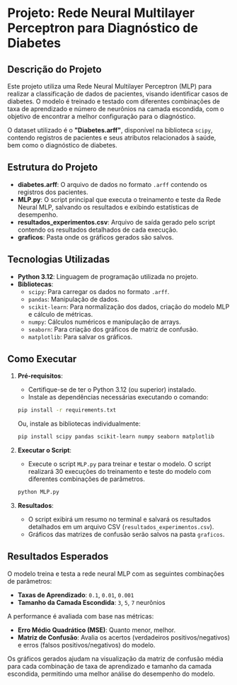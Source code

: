 # Projeto: Rede Neural Multilayer Perceptron para Diagnóstico de Diabetes

## Descrição do Projeto

Este projeto utiliza uma Rede Neural Multilayer Perceptron (MLP) para realizar a classificação de dados de pacientes, visando identificar casos de diabetes. O modelo é treinado e testado com diferentes combinações de taxa de aprendizado e número de neurônios na camada escondida, com o objetivo de encontrar a melhor configuração para o diagnóstico.

O dataset utilizado é o **"Diabetes.arff"**, disponível na biblioteca `scipy`, contendo registros de pacientes e seus atributos relacionados à saúde, bem como o diagnóstico de diabetes.

## Estrutura do Projeto

- **diabetes.arff**: O arquivo de dados no formato `.arff` contendo os registros dos pacientes.
- **MLP.py**: O script principal que executa o treinamento e teste da Rede Neural MLP, salvando os resultados e exibindo estatísticas de desempenho.
- **resultados_experimentos.csv**: Arquivo de saída gerado pelo script contendo os resultados detalhados de cada execução.
- **graficos**: Pasta onde os gráficos gerados são salvos.

## Tecnologias Utilizadas

- **Python 3.12**: Linguagem de programação utilizada no projeto.
- **Bibliotecas**:
  - `scipy`: Para carregar os dados no formato `.arff`.
  - `pandas`: Manipulação de dados.
  - `scikit-learn`: Para normalização dos dados, criação do modelo MLP e cálculo de métricas.
  - `numpy`: Cálculos numéricos e manipulação de arrays.
  - `seaborn`: Para criação dos gráficos de matriz de confusão.
  - `matplotlib`: Para salvar os gráficos.

## Como Executar

1. **Pré-requisitos**:
   - Certifique-se de ter o Python 3.12 (ou superior) instalado.
   - Instale as dependências necessárias executando o comando:

   ```bash
   pip install -r requirements.txt
   ```

   Ou, instale as bibliotecas individualmente:

   ```bash
   pip install scipy pandas scikit-learn numpy seaborn matplotlib
   ```

2. **Executar o Script**:
   - Execute o script `MLP.py` para treinar e testar o modelo. O script realizará 30 execuções do treinamento e teste do modelo com diferentes combinações de parâmetros.

   ```bash
   python MLP.py
   ```

3. **Resultados**:
   - O script exibirá um resumo no terminal e salvará os resultados detalhados em um arquivo CSV (`resultados_experimentos.csv`).
   - Gráficos das matrizes de confusão serão salvos na pasta `graficos`.

## Resultados Esperados

O modelo treina e testa a rede neural MLP com as seguintes combinações de parâmetros:

- **Taxas de Aprendizado**: `0.1`, `0.01`, `0.001`
- **Tamanho da Camada Escondida**: `3`, `5`, `7` neurônios

A performance é avaliada com base nas métricas:

- **Erro Médio Quadrático (MSE)**: Quanto menor, melhor.
- **Matriz de Confusão**: Avalia os acertos (verdadeiros positivos/negativos) e erros (falsos positivos/negativos) do modelo.

Os gráficos gerados ajudam na visualização da matriz de confusão média para cada combinação de taxa de aprendizado e tamanho da camada escondida, permitindo uma melhor análise do desempenho do modelo.
